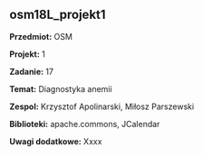 ## osm18L_projekt1

**Przedmiot:** OSM

**Projekt:** 1

**Zadanie:** 17

**Temat:** Diagnostyka anemii

**Zespol:** Krzysztof Apolinarski, Miłosz Parszewski

**Biblioteki:** apache.commons, JCalendar

**Uwagi dodatkowe:** Xxxx

